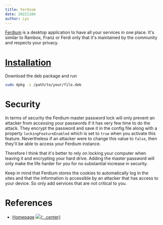 ```yaml
---
title: Ferdium
date: 20221104
author: Lyz
---
```


[Ferdium](https://ferdium.org) is a desktop application to have all your
services in one place. It's similar to Rambox, Franz or Ferdi only that it's
maintained by the community and respects your privacy.

# [Installation](https://ferdium.org/download)

Download the deb package and run

```bash
sudo dpkg -i /path/to/your/file.deb
```

# Security

In terms of security the Ferdium master password lock will only prevent an
attacker from accessing your passwords if it has very few time to do the attack.
They encrypt the password and save it in the config file along with a property
`lockingFeatureEnabled` which is set to `true` when you activate this feature.
Nevertheless if an attacker were to change this value to `false`, then they'll
be able to access your Ferdium instance.

Therefore I think that it's better to rely on locking your computer when leaving
it and encrypting your hard drive. Adding the master password will only make the
life harder for you for no substantial increase in security.

Keep in mind that Ferdium stores the cookies to automatically log in the sites
and that the information is accessible by an attacker that has access to your
device. So only add services that are not critical to you.

# References

* [Homepage](https://ferdium.org)
[![](not-by-ai.svg){: .center}](https://notbyai.fyi)
